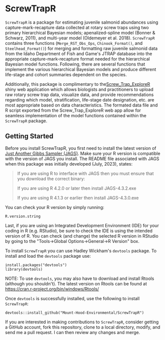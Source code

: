 # ScrewTrapR

`ScrewTrapR` is a package for estimating juvenile salmonid abundances using capture-mark-recapture data collected at rotary screw traps using two primary hierarchical Bayesian models; apenalized-spline model (Bonner & Schwarz, 2011), and multi-year model (Oldemeyer et al. 2018). `ScrewTrapR` contains three functions (`Merge_RST_Obs_Ops`, `Chinook_Format()`, and `Steelhead_Format()`) for merging and formatting raw juvenile salmonid data from the Idaho Department of Fish and Game's JTRAP database into the appropriate capture-mark-recapture format needed for the hierarchical Bayesian model functions. Following, there are several functions that implement the various hierarchical Bayesian models and produce different life-stage and cohort summaries dependent on the species.

Additionally, this package is complimentary to the[Screw_Trap_ExploreR](https://mounthoodenvironmental.shinyapps.io/Screw_Trap_ExploreR/) shiny web application which allows biologists and practitioners to upload raw rotary screw trap data, visualize data, and provide recommendations regarding which model, stratification, life-stage date designation, etc. are most appropriate based on data characteristics. The formated data file and R script exported from the Screw_Trap_ExploreR web app allow for seamless implementation of the model functions contained within the `ScrewTrapR` package.

## Getting Started

Before you install ScrewTrapR, you first need to install the latest version of [Just Another Gibbs Sampler (JAGS)](https://mcmc-jags.sourceforge.io/). Make sure your R version is compatible with the version of JAGS you install. The README file associated with JAGS when this package was initially developed (July, 2023), states:

> If you are using R to interface with JAGS then you must ensure that you download the correct binary:
>
> If you are using R 4.2.0 or later then install JAGS-4.3.2.exe
>
> If you are using R 4.1.3 or earlier then install JAGS-4.3.0.exe

You can check your R version by simply running:

```         
R.version.string
```

Last, if you are using an Integrated Development Environment (IDE) for your coding in R (e.g. RStudio), be sure to check the IDE is using the intended version of R. You can check (and change) the selected R version in RStudio by going to the "Tools-\>Global Options-\>General-\>R Version" box.

To install `ScrewTrapR` you can use Hadley Wickham's `devtools` package. To install and load the `devtools` package use:

```         
install.packages("devtools")
library(devtools)
```

NOTE: To use `devtools`, you may also have to download and install Rtools (although you shouldn't). The latest version on Rtools can be found at <https://cran.r-project.org/bin/windows/Rtools/>

Once `devtools` is successfully installed, use the following to install `ScrewTrapR`:

```         
devtools::install_github("Mount-Hood-Environmental/ScrewTrapR")
```

If you are interested in making contributions to `ScrewTrapR`, consider getting a GitHub account, fork this repository, clone to a local directory, modify, and send me a pull request. I can then review any changes and merge.
